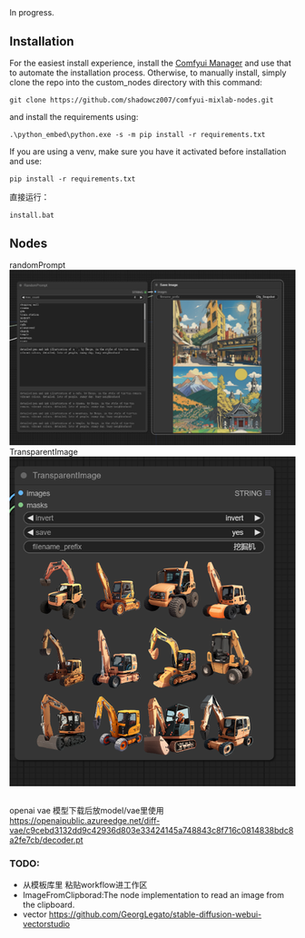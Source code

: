 ## 
In progress.


## Installation

For the easiest install experience, install the [Comfyui Manager](https://github.com/ltdrdata/ComfyUI-Manager) and use that to automate the installation process.
Otherwise, to manually install, simply clone the repo into the custom_nodes directory with this command:
```
git clone https://github.com/shadowcz007/comfyui-mixlab-nodes.git
```
and install the requirements using:
```
.\python_embed\python.exe -s -m pip install -r requirements.txt
```
If you are using a venv, make sure you have it activated before installation and use:
```
pip install -r requirements.txt
```

直接运行：
```
install.bat
```

## Nodes
randomPrompt
![randomPrompt](./assets/randomPrompt.png)
TransparentImage
![TransparentImage](./assets//TransparentImage.png)


## 
openai vae 模型下载后放model/vae里使用
https://openaipublic.azureedge.net/diff-vae/c9cebd3132dd9c42936d803e33424145a748843c8f716c0814838bdc8a2fe7cb/decoder.pt


<!-- ### Workflow
[Workflow](./workflow.md) -->

### TODO:
- 从模板库里 粘贴workflow进工作区
- ImageFromClipborad:The node implementation to read an image from the clipboard.
- vector https://github.com/GeorgLegato/stable-diffusion-webui-vectorstudio

